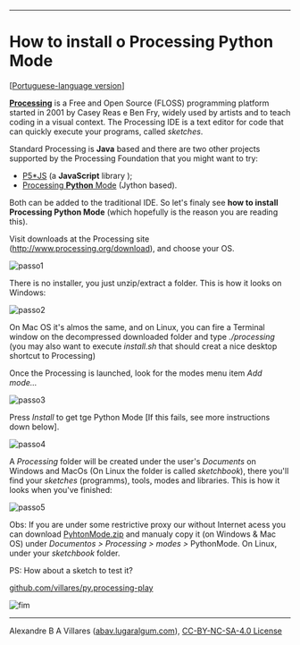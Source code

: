 ----

# How to install o Processing Python Mode

[[Portuguese-language version](/index.md)]

[**Processing**](http://processsing.org) is a Free and Open Source (FLOSS) programming platform started in 2001 by Casey Reas e Ben Fry, widely used by artists and  to teach coding in a visual context. The Processing IDE is a text editor for code that can quickly execute your programs, called *sketches*.

Standard Processing is **Java** based and there are two other projects supported by the Processing Foundation that you might want to try:

-   [P5\*JS](https://p5js.org/) (a **JavaScript** library );
-   [Processing **Python** Mode](https://py.processing.org/) (Jython based).

Both can be added to the traditional IDE. So let's finaly see **how to install Processing Python Mode** (which hopefully is the reason you are reading this).

Visit downloads at the Processing site (<http://www.processing.org/download>), and choose your OS.

![passo1](https://i0.wp.com/abav.lugaralgum.com/wp-content/uploads/2016/10/passo1-e1476547173613.png?resize=604%2C340)

There is no installer, you just unzip/extract a folder. This is how it looks on Windows:

![passo2](https://i2.wp.com/abav.lugaralgum.com/wp-content/uploads/2016/10/passo2.png?resize=604%2C401)

On Mac OS it's almos the same, and on Linux, you can fire a Terminal window on the decompressed downloaded folder and type *./processing*
(you may also want to execute *install.sh* that should creat a nice desktop shortcut to Processing)

Once the Processing is launched, look for the modes menu item *Add mode…*

![passo3](https://i0.wp.com/abav.lugaralgum.com/wp-content/uploads/2016/10/passo3.png?resize=604%2C423)

Press *Install* to get tge Python Mode \[If this fails, see more instructions down below].

![passo4](https://i1.wp.com/abav.lugaralgum.com/wp-content/uploads/2016/10/passo4.png?resize=604%2C551)

A *Processing* folder will be created under the user's *Documents* on Windows and MacOs (On Linux the folder is called *sketchbook*), there you'll find your *sketches* (programms), tools, modes and libraries. This is how it looks when you've finished:


![passo5](https://i1.wp.com/abav.lugaralgum.com/wp-content/uploads/2016/10/passo5.png?resize=604%2C416)

Obs: If you are under some restrictive proxy our without Internet acess you can download [PyhtonMode.zip](http://py.processing.org/3/PythonMode.zip) and manualy copy it (on Windows & Mac OS) under *Documentos &gt; Processing &gt; modes &gt;* PythonMode. On Linux, under your *sketchbook* folder.

PS: How about a sketch to test it?

[github.com/villares/py.processing-play](https://github.com/villares/py.processing-play)

![fim](https://i1.wp.com/abav.lugaralgum.com/wp-content/uploads/2016/10/Screen-Shot-2016-10-15-at-5.45.19-PM.png?resize=604%2C304)

----

Alexandre B A Villares ([abav.lugaralgum.com](https://abav.lugaralgum.com)), [CC-BY-NC-SA-4.0 License](https://creativecommons.org/licenses/by-nc-sa/4.0/)
